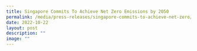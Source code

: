 ```yaml
---
title: Singapore Commits To Achieve Net Zero Emissions by 2050
permalink: /media/press-releases/singapore-commits-to-achieve-net-zero/
date: 2022-10-22
layout: post
description: ""
image: ""
---
```

